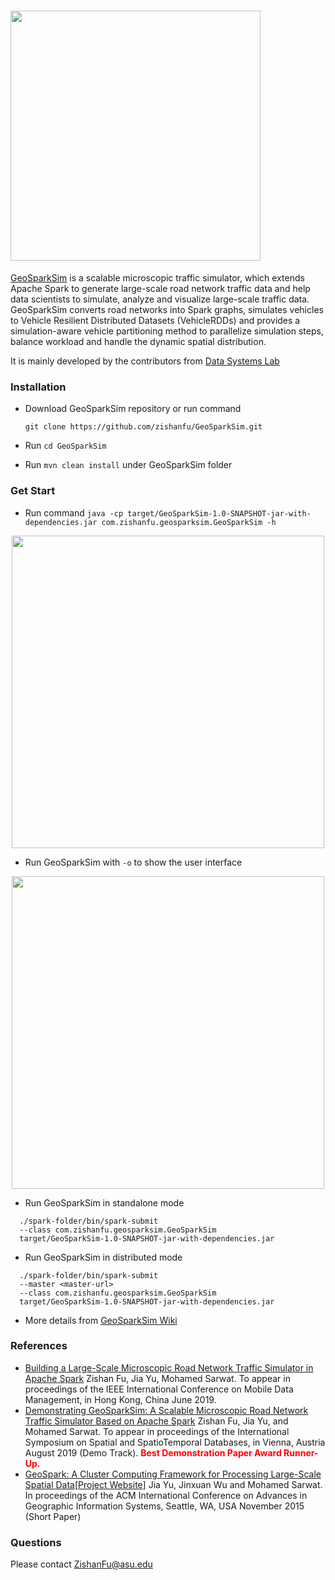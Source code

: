 # <img src="https://github.com/zishanfu/GeoSparkSim/blob/dev/docs/images/GeoSparkSim.png" width="400">
[GeoSparkSim](http://www.public.asu.edu/~jiayu2/geospark/publication/geosparksim-mdm-2019.pdf) is a scalable microscopic traffic simulator, which extends Apache Spark to generate large-scale road network traffic data and help data scientists to simulate, analyze and visualize large-scale traffic data. GeoSparkSim converts road networks into Spark graphs, simulates vehicles to Vehicle Resilient Distributed Datasets (VehicleRDDs) and provides a simulation-aware vehicle partitioning method to parallelize simulation steps, balance workload and handle the dynamic spatial distribution.

It is mainly developed by the contributors from [Data Systems Lab](https://www.datasyslab.net/)

### Installation
* Download GeoSparkSim repository or run command

    `git clone https://github.com/zishanfu/GeoSparkSim.git`
* Run `cd GeoSparkSim`
* Run `mvn clean install` under GeoSparkSim folder

### Get Start
* Run command
`java -cp target/GeoSparkSim-1.0-SNAPSHOT-jar-with-dependencies.jar com.zishanfu.geosparksim.GeoSparkSim -h`
<p align="center"><img src="https://github.com/zishanfu/GeoSparkSim/blob/dev/docs/images/helper.png" width="500"></p>

* Run GeoSparkSim with `-o` to show the user interface
<p align="center"><img src="https://github.com/zishanfu/GeoSparkSim/blob/dev/docs/images/ui.png" width="500"></p>

* Run GeoSparkSim in standalone mode
```
  ./spark-folder/bin/spark-submit
  --class com.zishanfu.geosparksim.GeoSparkSim
  target/GeoSparkSim-1.0-SNAPSHOT-jar-with-dependencies.jar
```
* Run GeoSparkSim in distributed mode
```
  ./spark-folder/bin/spark-submit
  --master <master-url>
  --class com.zishanfu.geosparksim.GeoSparkSim
  target/GeoSparkSim-1.0-SNAPSHOT-jar-with-dependencies.jar
```
* More details from [GeoSparkSim Wiki](https://github.com/zishanfu/GeoSparkSim/wiki)

### References
* [Building a Large-Scale Microscopic Road Network Traffic Simulator in Apache Spark](https://ieeexplore.ieee.org/document/8788796)
Zishan Fu, Jia Yu, Mohamed Sarwat.
To appear in proceedings of the IEEE International Conference on Mobile Data Management, in Hong Kong, China June 2019.
* [Demonstrating GeoSparkSim: A Scalable Microscopic Road Network Traffic Simulator Based on Apache Spark](https://dl.acm.org/citation.cfm?id=3340984)
Zishan Fu, Jia Yu, and Mohamed Sarwat.
To appear in proceedings of the International Symposium on Spatial and SpatioTemporal Databases, in Vienna, Austria August 2019 (Demo Track).
<span style="color:red">**Best Demonstration Paper Award Runner-Up.**</span>
* [GeoSpark: A Cluster Computing Framework for Processing Large-Scale Spatial Data](https://dl.acm.org/citation.cfm?id=2820860)[[Project Website](https://datasystemslab.github.io/GeoSpark/)]
Jia Yu, Jinxuan Wu and Mohamed Sarwat.
In proceedings of the ACM International Conference on Advances in Geographic Information Systems, Seattle, WA, USA November 2015  (Short Paper)

### Questions
Please contact ZishanFu@asu.edu
